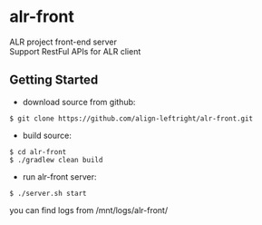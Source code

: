 # alr-front
ALR project front-end server  
Support RestFul APIs for ALR client  

## Getting Started
* download source from github:
```
$ git clone https://github.com/align-leftright/alr-front.git
```

* build source:
```
$ cd alr-front
$ ./gradlew clean build
```

* run alr-front server:
```
$ ./server.sh start
```

you can find logs from /mnt/logs/alr-front/
